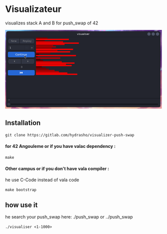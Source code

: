 # Visualizateur 

visualizes stack A and B for push_swap of 42

<img src="push_viz.gif"/>

## Installation

```git clone https://gitlab.com/hydrasho/visualizer-push-swap```

#### for 42 Angouleme or if you have valac dependency :

```make```

#### Other campus or if you don't have vala compiler :
he use C-Code instead of vala code

```make bootstrap```



## how use it 

he search your push_swap here:  ./push_swap  or  ../push_swap

```./visualiser <1-1000>```
